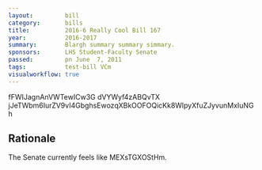 ```yaml
---
layout:         bill
category:       bills
title:          2016-6 Really Cool Bill 167
year:           2016-2017
summary:        Blargh summary summary simmary.
sponsors:       LHS Student-Faculty Senate
passed:         pn June  7, 2011
tags:           test-bill VCm
visualworkflow: true
---
```



fFWIJagnAnVWTewICw3G dVYWyf4zABQvTX jJeTWbm6IurZV9vI4GbghsEwozqXBkOOFOQicKk8WlpyXfuZJyvunMxIuNGh 




Rationale
---------
The Senate currently feels like MEXsTGXOStHm.
